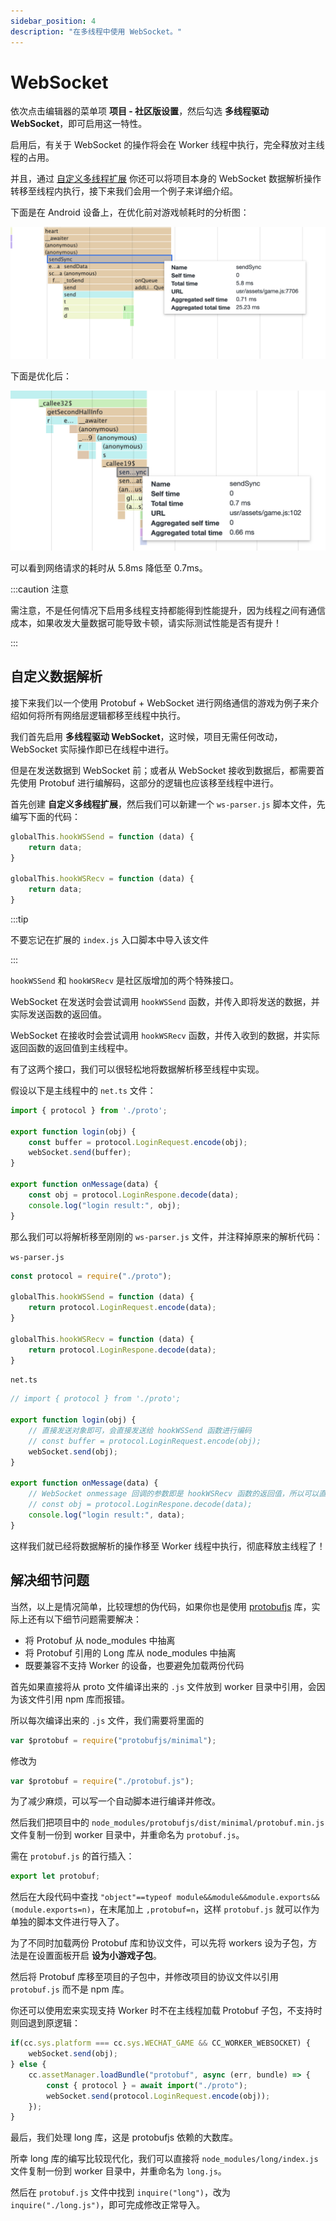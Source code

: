 ```yaml
---
sidebar_position: 4
description: "在多线程中使用 WebSocket。"
---
```


# WebSocket

依次点击编辑器的菜单项 **项目 - 社区版设置**，然后勾选 **多线程驱动 WebSocket**，即可启用这一特性。

启用后，有关于 WebSocket 的操作将会在 Worker 线程中执行，完全释放对主线程的占用。

并且，通过 [自定义多线程扩展](./thread-custom) 你还可以将项目本身的 WebSocket 数据解析操作转移至线程内执行，接下来我们会用一个例子来详细介绍。

下面是在 Android 设备上，在优化前对游戏帧耗时的分析图：

![alt text](./assets/tws_2.png)

下面是优化后：

![alt text](./assets/tws_1.png)

可以看到网络请求的耗时从 5.8ms 降低至 0.7ms。

:::caution 注意

需注意，不是任何情况下启用多线程支持都能得到性能提升，因为线程之间有通信成本，如果收发大量数据可能导致卡顿，请实际测试性能是否有提升！

:::

## 自定义数据解析

接下来我们以一个使用 Protobuf + WebSocket 进行网络通信的游戏为例子来介绍如何将所有网络层逻辑都移至线程中执行。

我们首先启用 **多线程驱动 WebSocket**，这时候，项目无需任何改动，WebSocket 实际操作即已在线程中进行。

但是在发送数据到 WebSocket 前；或者从 WebSocket 接收到数据后，都需要首先使用 Protobuf 进行编解码，这部分的逻辑也应该移至线程中进行。

首先创建 **自定义多线程扩展**，然后我们可以新建一个 `ws-parser.js` 脚本文件，先编写下面的代码：

```js
globalThis.hookWSSend = function (data) {
    return data;
}

globalThis.hookWSRecv = function (data) {
    return data;
}
```

:::tip

不要忘记在扩展的 `index.js` 入口脚本中导入该文件

:::

`hookWSSend` 和 `hookWSRecv` 是社区版增加的两个特殊接口。

WebSocket 在发送时会尝试调用 `hookWSSend` 函数，并传入即将发送的数据，并实际发送函数的返回值。

WebSocket 在接收时会尝试调用 `hookWSRecv` 函数，并传入收到的数据，并实际返回函数的返回值到主线程中。

有了这两个接口，我们可以很轻松地将数据解析移至线程中实现。

假设以下是主线程中的 `net.ts` 文件：

```ts
import { protocol } from './proto';

export function login(obj) {
    const buffer = protocol.LoginRequest.encode(obj);
    webSocket.send(buffer);
}

export function onMessage(data) {
    const obj = protocol.LoginRespone.decode(data);
    console.log("login result:", obj);
}
```

那么我们可以将解析移至刚刚的 `ws-parser.js` 文件，并注释掉原来的解析代码：

`ws-parser.js`

```js
const protocol = require("./proto");

globalThis.hookWSSend = function (data) {
    return protocol.LoginRequest.encode(data);
}

globalThis.hookWSRecv = function (data) {
    return protocol.LoginRespone.decode(data);
}
```

`net.ts`

```ts
// import { protocol } from './proto';

export function login(obj) {
    // 直接发送对象即可，会直接发送给 hookWSSend 函数进行编码
    // const buffer = protocol.LoginRequest.encode(obj);
    webSocket.send(obj);
}

export function onMessage(data) {
    // WebSocket onmessage 回调的参数即是 hookWSRecv 函数的返回值，所以可以直接使用
    // const obj = protocol.LoginRespone.decode(data);
    console.log("login result:", data);
}
```

这样我们就已经将数据解析的操作移至 Worker 线程中执行，彻底释放主线程了！

## 解决细节问题

当然，以上是情况简单，比较理想的伪代码，如果你也是使用 [protobufjs](https://www.npmjs.com/package/protobufjs) 库，实际上还有以下细节问题需要解决：

- 将 Protobuf 从 node_modules 中抽离
- 将 Protobuf 引用的 Long 库从 node_modules 中抽离
- 既要兼容不支持 Worker 的设备，也要避免加载两份代码

首先如果直接将从 proto 文件编译出来的 `.js` 文件放到 worker 目录中引用，会因为该文件引用 npm 库而报错。

所以每次编译出来的 `.js` 文件，我们需要将里面的

```js
var $protobuf = require("protobufjs/minimal");
```

修改为

```js
var $protobuf = require("./protobuf.js");
```

为了减少麻烦，可以写一个自动脚本进行编译并修改。

然后我们把项目中的 `node_modules/protobufjs/dist/minimal/protobuf.min.js` 文件复制一份到 worker 目录中，并重命名为 `protobuf.js`。

需在 `protobuf.js` 的首行插入：

```js
export let protobuf;
```

然后在大段代码中查找 `"object"==typeof module&&module&&module.exports&&(module.exports=n)`，在末尾加上 `,protobuf=n`，这样 `protobuf.js` 就可以作为单独的脚本文件进行导入了。

为了不同时加载两份 Protobuf 库和协议文件，可以先将 workers 设为子包，方法是在设置面板开启 **设为小游戏子包**。

然后将 Protobuf 库移至项目的子包中，并修改项目的协议文件以引用 `protobuf.js` 而不是 npm 库。

你还可以使用宏来实现支持 Worker 时不在主线程加载 Protobuf 子包，不支持时则回退到原逻辑：

```ts
if(cc.sys.platform === cc.sys.WECHAT_GAME && CC_WORKER_WEBSOCKET) {
    webSocket.send(obj);
} else {
    cc.assetManager.loadBundle("protobuf", async (err, bundle) => {
        const { protocol } = await import("./proto");
        webSocket.send(protocol.LoginRequest.encode(obj));
    });
}
```

最后，我们处理 long 库，这是 protobufjs 依赖的大数库。

所幸 long 库的编写比较现代化，我们可以直接将 `node_modules/long/index.js` 文件复制一份到 worker 目录中，并重命名为 `long.js`。

然后在 `protobuf.js` 文件中找到 `inquire("long")`，改为 `inquire("./long.js")`，即可完成修改正常导入。
